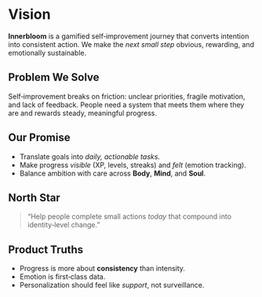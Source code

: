 # Vision

**Innerbloom** is a gamified self‑improvement journey that converts intention into consistent action. We make the *next small step* obvious, rewarding, and emotionally sustainable.

## Problem We Solve
Self‑improvement breaks on friction: unclear priorities, fragile motivation, and lack of feedback. People need a system that meets them where they are and rewards steady, meaningful progress.

## Our Promise
- Translate goals into *daily, actionable tasks*.
- Make progress *visible* (XP, levels, streaks) and *felt* (emotion tracking).
- Balance ambition with care across **Body**, **Mind**, and **Soul**.

## North Star
> “Help people complete small actions *today* that compound into identity‑level change.”

## Product Truths
- Progress is more about **consistency** than intensity.
- Emotion is first‑class data.
- Personalization should feel like *support*, not surveillance.
